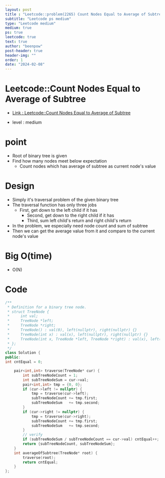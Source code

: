 ```yaml
---
layout: post
title : "Leetcode::problem(2265) Count Nodes Equal to Average of Subtree"
subtitle: "Leetcode ps medium"
type: "Leetcode medium"
medium: true
ps: true
leetcode: true
text: true
author: "beenpow"
post-header: true
header-img: ""
order: 1
date: "2024-02-08"
---
```


# Leetcode::Count Nodes Equal to Average of Subtree
- [Link : Leetcode::Count Nodes Equal to Average of Subtree](https://leetcode.com/problems/count-nodes-equal-to-average-of-subtree/description/)

- level : medium

# point
- Root of binary tree is given
- Find how many nodes meet below expectation
  - Count nodes which has average of subtree as current node's value

# Design
- Simply it's traversal problem of the given binary tree
- The traversal function has only three jobs
  - First, get down to the left child if it has
	- Second, get down to the right child if it has
	- Third, sum left child's return and right child's return
- In the problem, we especially need node count and sum of subtree
- Then we can get the average value from it and compare to the current node's value

# Big O(time)
- O(N)

# Code

```cpp
/**
 * Definition for a binary tree node.
 * struct TreeNode {
 *     int val;
 *     TreeNode *left;
 *     TreeNode *right;
 *     TreeNode() : val(0), left(nullptr), right(nullptr) {}
 *     TreeNode(int x) : val(x), left(nullptr), right(nullptr) {}
 *     TreeNode(int x, TreeNode *left, TreeNode *right) : val(x), left(left), right(right) {}
 * };
 */
class Solution {
public:
int cntEqual = 0;

    pair<int,int> traverse(TreeNode* cur) {
        int subTreeNodeCount = 1;
        int subTreeNodeSum = cur->val;
        pair<int,int> tmp = {0, 0};
        if (cur->left != nullptr) {
            tmp = traverse(cur->left);
            subTreeNodeCount += tmp.first;
            subTreeNodeSum   += tmp.second;
        }
        if (cur->right != nullptr) {
            tmp = traverse(cur->right);
            subTreeNodeCount += tmp.first;
            subTreeNodeSum   += tmp.second;
        }
        // verify
        if (subTreeNodeSum / subTreeNodeCount == cur->val) cntEqual++;
        return {subTreeNodeCount, subTreeNodeSum};
    }
    int averageOfSubtree(TreeNode* root) {
        traverse(root);
        return cntEqual;
    }
};
```
